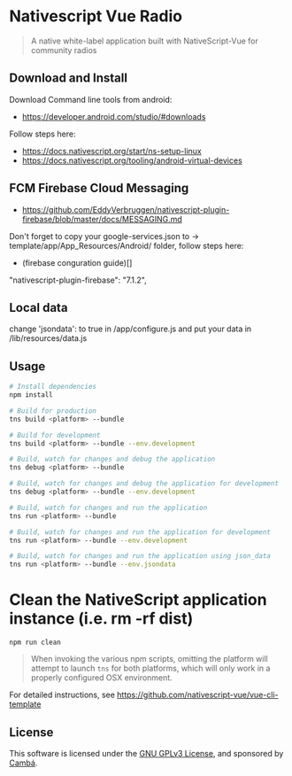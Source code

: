 # Nativescript Vue Radio

> A native white-label application built with NativeScript-Vue for community radios

## Download and Install

Download Command line tools from android:
- https://developer.android.com/studio/#downloads

Follow steps here:
- https://docs.nativescript.org/start/ns-setup-linux
- https://docs.nativescript.org/tooling/android-virtual-devices

## FCM Firebase Cloud Messaging
- https://github.com/EddyVerbruggen/nativescript-plugin-firebase/blob/master/docs/MESSAGING.md

Don't forget to copy your google-services.json to -> template/app/App_Resources/Android/ folder, follow steps here:
- (firebase conguration guide)[]

"nativescript-plugin-firebase": "7.1.2",

## Local data

change 'jsondata': to true in /app/configure.js
and put your data in /lib/resources/data.js

## Usage

``` bash
# Install dependencies
npm install

# Build for production
tns build <platform> --bundle

# Build for development
tns build <platform> --bundle --env.development

# Build, watch for changes and debug the application
tns debug <platform> --bundle

# Build, watch for changes and debug the application for development
tns debug <platform> --bundle --env.development

# Build, watch for changes and run the application
tns run <platform> --bundle

# Build, watch for changes and run the application for development
tns run <platform> --bundle --env.development

# Build, watch for changes and run the application using json_data
tns run <platform> --bundle --env.jsondata
```

# Clean the NativeScript application instance (i.e. rm -rf dist)
```
npm run clean
```

> When invoking the various npm scripts, omitting the platform will attempt to launch `tns` for both platforms, which will only work in a properly configured OSX environment.

For detailed instructions, see https://github.com/nativescript-vue/vue-cli-template

## License

This software is licensed under the [GNU GPLv3 License](LICENSE), and sponsored by [Cambá](https://www.camba.coop).
